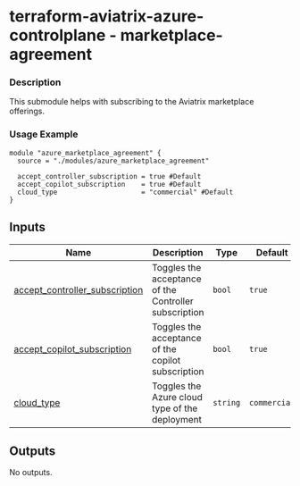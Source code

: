 <!-- BEGIN_TF_DOCS -->
# terraform-aviatrix-azure-controlplane - marketplace-agreement

### Description
This submodule helps with subscribing to the Aviatrix marketplace offerings.

### Usage Example
```hcl
module "azure_marketplace_agreement" {
  source = "./modules/azure_marketplace_agreement"

  accept_controller_subscription = true #Default
  accept_copilot_subscription    = true #Default
  cloud_type                     = "commercial" #Default
}
```
## Inputs

| Name | Description | Type | Default | Required |
|------|-------------|------|---------|:--------:|
| <a name="input_accept_controller_subscription"></a> [accept\_controller\_subscription](#input\_accept\_controller\_subscription) | Toggles the acceptance of the Controller subscription | `bool` | `true` | no |
| <a name="input_accept_copilot_subscription"></a> [accept\_copilot\_subscription](#input\_accept\_copilot\_subscription) | Toggles the acceptance of the copilot subscription | `bool` | `true` | no |
| <a name="input_cloud_type"></a> [cloud\_type](#input\_cloud\_type) | Toggles the Azure cloud type of the deployment | `string` | `commercial` | no |

## Outputs

No outputs.
<!-- END_TF_DOCS -->